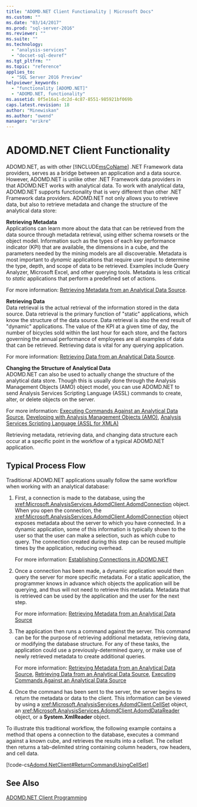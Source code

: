 ```yaml
---
title: "ADOMD.NET Client Functionality | Microsoft Docs"
ms.custom: ""
ms.date: "03/14/2017"
ms.prod: "sql-server-2016"
ms.reviewer: ""
ms.suite: ""
ms.technology: 
  - "analysis-services"
  - "docset-sql-devref"
ms.tgt_pltfrm: ""
ms.topic: "reference"
applies_to: 
  - "SQL Server 2016 Preview"
helpviewer_keywords: 
  - "functionality [ADOMD.NET]"
  - "ADOMD.NET, functionality"
ms.assetid: 0f5e16a1-dc2d-4c87-8551-985921bf069b
caps.latest.revision: 18
author: "Minewiskan"
ms.author: "owend"
manager: "erikre"
---
```

# ADOMD.NET Client Functionality
  ADOMD.NET, as with other [!INCLUDE[msCoName](../../includes/msconame-md.md)] .NET Framework data providers, serves as a bridge between an application and a data source. However, ADOMD.NET is unlike other .NET Framework data providers in that ADOMD.NET works with analytical data. To work with analytical data, ADOMD.NET supports functionality that is very different than other .NET Framework data providers. ADOMD.NET not only allows you to retrieve data, but also to retrieve metadata and change the structure of the analytical data store:  
  
 **Retrieving Metadata**  
 Applications can learn more about the data that can be retrieved from the data source through metadata retrieval, using either schema rowsets or the object model. Information such as the types of each key performance indicator (KPI) that are available, the dimensions in a cube, and the parameters needed by the mining models are all discoverable. Metadata is most important to *dynamic* applications that require user input to determine the type, depth, and scope of data to be retrieved. Examples include Query Analyzer, Microsoft Excel, and other querying tools. Metadata is less critical to *static* applications that perform a predefined set of actions.  
  
 For more information: [Retrieving Metadata from an Analytical Data Source](../../analysis-services/multidimensional-models-adomd-net-client/retrieving-metadata-from-an-analytical-data-source.md).  
  
 **Retrieving Data**  
 Data retrieval is the actual retrieval of the information stored in the data source. Data retrieval is the primary function of "static" applications, which know the structure of the data source. Data retrieval is also the end result of "dynamic" applications. The value of the KPI at a given time of day, the number of bicycles sold within the last hour for each store, and the factors governing the annual performance of employees are all examples of data that can be retrieved. Retrieving data is vital for any querying application.  
  
 For more information: [Retrieving Data from an Analytical Data Source](../../analysis-services/multidimensional-models-adomd-net-client/retrieving-data-from-an-analytical-data-source.md).  
  
 **Changing the Structure of Analytical Data**  
 ADOMD.NET can also be used to actually change the structure of the analytical data store. Though this is usually done through the Analysis Management Objects (AMO) object model, you can use ADOMD.NET to send Analysis Services Scripting Language (ASSL) commands to create, alter, or delete objects on the server.  
  
 For more information: [Executing Commands Against an Analytical Data Source](../../analysis-services/multidimensional-models-adomd-net-client/executing-commands-against-an-analytical-data-source.md), [Developing with Analysis Management Objects &#40;AMO&#41;](../../analysis-services/multidimensional-models/analysis-management-objects/developing-with-analysis-management-objects-amo.md), [Analysis Services Scripting Language &#40;ASSL for XMLA&#41;](../../analysis-services/scripting/analysis-services-scripting-language-assl-for-xmla.md)  
  
 Retrieving metadata, retrieving data, and changing data structure each occur at a specific point in the workflow of a typical ADOMD.NET application.  
  
## Typical Process Flow  
 Traditional ADOMD.NET applications usually follow the same workflow when working with an analytical database:  
  
1.  First, a connection is made to the database, using the <xref:Microsoft.AnalysisServices.AdomdClient.AdomdConnection> object. When you open the connection, the <xref:Microsoft.AnalysisServices.AdomdClient.AdomdConnection> object exposes metadata about the server to which you have connected. In a dynamic application, some of this information is typically shown to the user so that the user can make a selection, such as which cube to query. The connection created during this step can be reused multiple times by the application, reducing overhead.  
  
     For more information: [Establishing Connections in ADOMD.NET](../../analysis-services/multidimensional-models-adomd-net-client/connections-in-adomd-net.md)  
  
2.  Once a connection has been made, a dynamic application would then query the server for more specific metadata. For a static application, the programmer knows in advance which objects the application will be querying, and thus will not need to retrieve this metadata. Metadata that is retrieved can be used by the application and the user for the next step.  
  
     For more information: [Retrieving Metadata from an Analytical Data Source](../../analysis-services/multidimensional-models-adomd-net-client/retrieving-metadata-from-an-analytical-data-source.md)  
  
3.  The application then runs a command against the server. This command can be for the purpose of retrieving additional metadata, retrieving data, or modifying the database structure. For any of these tasks, the application could use a previously-determined query, or make use of newly retrieved metadata to create additional queries.  
  
     For more information: [Retrieving Metadata from an Analytical Data Source](../../analysis-services/multidimensional-models-adomd-net-client/retrieving-metadata-from-an-analytical-data-source.md), [Retrieving Data from an Analytical Data Source](../../analysis-services/multidimensional-models-adomd-net-client/retrieving-data-from-an-analytical-data-source.md), [Executing Commands Against an Analytical Data Source](../../analysis-services/multidimensional-models-adomd-net-client/executing-commands-against-an-analytical-data-source.md)  
  
4.  Once the command has been sent to the server, the server begins to return the metadata or data to the client. This information can be viewed by using a <xref:Microsoft.AnalysisServices.AdomdClient.CellSet> object, an <xref:Microsoft.AnalysisServices.AdomdClient.AdomdDataReader> object, or a **System.XmlReader** object.  
  
 To illustrate this traditional workflow, the following example contains a method that opens a connection to the database, executes a command against a known cube, and retrieves the results into a cellset. The cellset then returns a tab-delimited string containing column headers, row headers, and cell data.  
  
 [!code-cs[Adomd.NetClient#ReturnCommandUsingCellSet](../../analysis-services/multidimensional-models-adomd-net-client/codesnippet/csharp/adomd-net-client-functio_1.cs)]  
  
## See Also  
 [ADOMD.NET Client Programming](../../analysis-services/multidimensional-models-adomd-net-client/adomd-net-client-programming.md)  
  
  